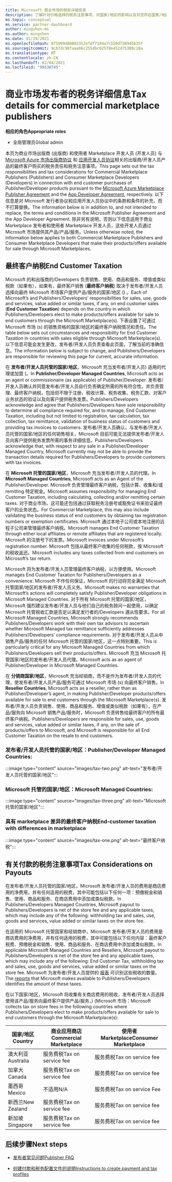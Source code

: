 ```yaml
---
title: Microsoft 商业市场的税务详细信息
description: 了解针对价格选择的税务注意事项、对国家/地区的影响以及对您所在国家/地区的税务责任。
ms.topic: conceptual
ms.service: partner-dashboard
author: mingshen-ms
ms.author: mingshen
ms.date: 01/29/2021
ms.openlocfilehash: 075099d80802352efdf7184a7c550d730945b35f
ms.sourcegitcommit: 9cb7dc98faae06c255dbc025f8e452d75380c16a
ms.translationtype: MT
ms.contentlocale: zh-CN
ms.lasthandoff: 02/04/2021
ms.locfileid: "99530745"
---
```

# <a name="tax-details-for-commercial-marketplace-publishers"></a><span data-ttu-id="c784d-103">商业市场发布者的税务详细信息</span><span class="sxs-lookup"><span data-stu-id="c784d-103">Tax details for commercial marketplace publishers</span></span>

<span data-ttu-id="c784d-104">**相应的角色**</span><span class="sxs-lookup"><span data-stu-id="c784d-104">**Appropriate roles**</span></span>

- <span data-ttu-id="c784d-105">全局管理员</span><span class="sxs-lookup"><span data-stu-id="c784d-105">Global admin</span></span>

<span data-ttu-id="c784d-106">本页为商业市场出版商 (出版商) 和使用者 Marketplace 开发人员 (开发人员) 与 [Microsoft Azure 市场出版商协议](https://go.microsoft.com/fwlink/p/?LinkID=699560) 和 [应用开发人员协议](https://query.prod.cms.rt.microsoft.com/cms/api/am/binary/RE4o4bH)相关的出版商/开发人员产品的最终客户购买的税务责任和税务注意事项。</span><span class="sxs-lookup"><span data-stu-id="c784d-106">This page sets out the tax responsibilities and tax considerations for Commercial Marketplace Publishers (Publishers) and Consumer Marketplace Developers (Developers) in connection with end customer purchases of Publisher/Developer products pursuant to the [Microsoft Azure Marketplace Publisher Agreement](https://go.microsoft.com/fwlink/p/?LinkID=699560) and the [App Developer Agreement](https://query.prod.cms.rt.microsoft.com/cms/api/am/binary/RE4o4bH), respectively.</span></span>  <span data-ttu-id="c784d-107">以下信息是对 Microsoft 发行者协议和应用开发人员协议中的条款和条件的补充，而不打算替换。</span><span class="sxs-lookup"><span data-stu-id="c784d-107">The information below is in addition to, and not intended to replace, the terms and conditions in the Microsoft Publisher Agreement and the App Developer Agreement.</span></span>  <span data-ttu-id="c784d-108">除非另有说明，否则以下信息适用于商业 Marketplace 发布者和使用者 Marketplace 开发人员，这些开发人员通过 Microsoft 市场提供其产品/产品/服务。</span><span class="sxs-lookup"><span data-stu-id="c784d-108">Unless otherwise noted, the information below applies to both Commercial Marketplace Publishers and Consumer Marketplace Developers that make their products/offers available for sale through Microsoft Marketplaces.</span></span> 

## <a name="end-customer-taxation"></a><span data-ttu-id="c784d-109">最终客户纳税</span><span class="sxs-lookup"><span data-stu-id="c784d-109">End Customer Taxation</span></span>

<span data-ttu-id="c784d-110">Microsoft 的和出版商的/Developers 负责销售、使用、商品和服务、增值或类似税款（如果有），如果有，最终客户销售 (**最终客户纳税**) 取决于发布者/开发人员选择向最终 Microsoft 市场客户提供产品/服务的国家/地区 () 。</span><span class="sxs-lookup"><span data-stu-id="c784d-110">Each of Microsoft’s and Publishers’/Developers’ responsibilities for sales, use, goods and services, value added or similar taxes, if any, on end customer sales (**End Customer Taxation**) depends on the country in which Publishers/Developers elect to make products/offers available for sale to end customers through the Microsoft Marketplace(s).</span></span>  <span data-ttu-id="c784d-111">下表设置了可通过 Microsoft 市场 (s) 的销售资格的国家/地区的最终客户纳税情况和责任。</span><span class="sxs-lookup"><span data-stu-id="c784d-111">The table below sets out circumstances and responsibility for End Customer Taxation in countries with sales eligible through Microsoft Marketplace(s).</span></span>  <span data-ttu-id="c784d-112">以下信息可能会发生更改，发布者/开发人员负责查看此页面，了解当前的准确信息。</span><span class="sxs-lookup"><span data-stu-id="c784d-112">The information below is subject to change, and Publishers/Developers are responsible for reviewing this page for current, accurate information.</span></span>

<span data-ttu-id="c784d-113">在 **发布者/开发人员托管的国家/地区**，Microsoft 充当发布者/开发人员) 适用的代理或加盟 (。</span><span class="sxs-lookup"><span data-stu-id="c784d-113">In **Publisher/Developer Managed Countries**, Microsoft acts as an agent or commissionaire (as applicable) of Publisher/Developer.</span></span> <span data-ttu-id="c784d-114">发布者/开发人员确认并同意发布者/开发人员自行负责确定所需的所有符合性，并负责管理、最终客户纳税，包括但不限于注册、税收计算、税务收集、税务汇款、对客户业务状态的验证以及向客户提供税务发票。</span><span class="sxs-lookup"><span data-stu-id="c784d-114">Publishers/Developers acknowledge and agree that Publishers/Developers have sole responsibility to determine all compliance required for, and to manage, End Customer Taxation, including but not limited to registration, tax calculation, tax collection, tax remittance, validation of business status of customers and providing tax invoices to customers.</span></span> <span data-ttu-id="c784d-115">发布者/开发人员确认，与发布者/开发人员托管的国家/地区的任何销售相关，Microsoft 目前可能无法提供发布者/开发人员向客户提供税务发票所需的事务详细信息。</span><span class="sxs-lookup"><span data-stu-id="c784d-115">Publishers/Developers acknowledge that, with respect to any sale in a Publisher/Developer Managed Country, Microsoft currently may not be able to provide the transaction details required for Publishers/Developers to provide customers with tax invoices.</span></span> 

<span data-ttu-id="c784d-116">在 **Microsoft 托管的国家/地区**，Microsoft 充当发布者/开发人员的代理。</span><span class="sxs-lookup"><span data-stu-id="c784d-116">In **Microsoft Managed Countries**, Microsoft acts as an Agent of the Publisher/Developer.</span></span> <span data-ttu-id="c784d-117">Microsoft 负责管理最终客户纳税，包括计算、收集和/或 remitting 特定税金。</span><span class="sxs-lookup"><span data-stu-id="c784d-117">Microsoft assumes responsibility for managing End Customer Taxation, including calculating, collecting and/or remitting certain taxes.</span></span> <span data-ttu-id="c784d-118">对于商业市场，这可能还包括通过获取税务注册号或豁免证书来验证最终客户的业务状态。</span><span class="sxs-lookup"><span data-stu-id="c784d-118">For Commercial Marketplace, this may also include validating the business status of end customers by obtaining tax registration numbers or exemption certificates.</span></span> <span data-ttu-id="c784d-119">Microsoft 通过本地子公司或本地注册的远程子公司来管理最终客户纳税。</span><span class="sxs-lookup"><span data-stu-id="c784d-119">Microsoft manages End Customer Taxation through either local affiliates or remote affiliates that are registered locally.</span></span> <span data-ttu-id="c784d-120">Microsoft 的注册号下的发票。</span><span class="sxs-lookup"><span data-stu-id="c784d-120">Microsoft invoices under Microsoft’s registration number.</span></span> <span data-ttu-id="c784d-121">Microsoft 包括从最终客户收集的任何税款，按 Microsoft 的税收返还。</span><span class="sxs-lookup"><span data-stu-id="c784d-121">Microsoft includes any taxes collected from end customers on Microsoft’s tax return.</span></span>

<span data-ttu-id="c784d-122">Microsoft 将为发布者/开发人员管理最终客户纳税，以方便使用。</span><span class="sxs-lookup"><span data-stu-id="c784d-122">Microsoft manages End Customer Taxation for Publishers/Developers as a convenience.</span></span>  <span data-ttu-id="c784d-123">Microsoft 不作任何保证，Microsoft 的行动将完全满足 Microsoft 托管国家/地区的发布者/开发人员义务。</span><span class="sxs-lookup"><span data-stu-id="c784d-123">Microsoft makes no warranties that Microsoft’s actions will completely satisfy Publisher/Developer obligations in Microsoft Managed Countries.</span></span>  <span data-ttu-id="c784d-124">对于所有 Microsoft 托管的国家/地区，Microsoft 强烈建议发布者/开发人员与他们自己的税务顾问一起使用，以确定 Microsoft 托管税收汇款是否足以满足发行者的/Developers 遵从性要求。</span><span class="sxs-lookup"><span data-stu-id="c784d-124">For all Microsoft Managed Countries, Microsoft strongly recommends Publishers/Developers work with their own tax advisors to ascertain whether Microsoft Managed tax remittance sufficiently addresses Publishers’/Developers’ compliance requirements.</span></span> <span data-ttu-id="c784d-125">对于发布者/开发人员从中销售产品/服务的任何 Microsoft 托管的国家/地区，这一点特别重要。</span><span class="sxs-lookup"><span data-stu-id="c784d-125">This is particularly critical for any Microsoft Managed Countries from which Publishers/Developers sell their products/offers.</span></span>  <span data-ttu-id="c784d-126">Microsoft 充当 Microsoft 托管国家/地区的发布者/开发人员代理。</span><span class="sxs-lookup"><span data-stu-id="c784d-126">Microsoft acts as an agent of Publisher/Developer in Microsoft Managed Countries.</span></span>

<span data-ttu-id="c784d-127">在 **分销商国家/地区**，Microsoft 充当经销商，而不是作为发布者/开发人员的代理，使发布者/开发人员产品/服务可通过 Microsoft 市场 (s) 向最终客户销售。</span><span class="sxs-lookup"><span data-stu-id="c784d-127">In **Reseller Countries**, Microsoft acts as a reseller, rather than as Publisher/Developer’s agent, in making Publisher/Developer products/offers available for sale to end customers through the Microsoft Marketplace(s).</span></span>  <span data-ttu-id="c784d-128">发布者/开发人员负责销售、使用、商品和服务、增值或类似税款（如果有），在产品/服务向 Microsoft 销售产品/服务时，Microsoft 负责转售给最终客户的所有最终客户纳税。</span><span class="sxs-lookup"><span data-stu-id="c784d-128">Publishers/Developers are responsible for sales, use, goods and services, value added or similar taxes, if any, on the sale of products/offers to Microsoft, and Microsoft is responsible for all End Customer Taxation on the resale to end customers.</span></span>


### <a name="publisherdeveloper-managed-countries"></a><span data-ttu-id="c784d-129">发布者/开发人员托管的国家/地区：</span><span class="sxs-lookup"><span data-stu-id="c784d-129">Publisher/Developer Managed Countries:</span></span> 

:::image type="content" source="images/tax-two.png" alt-text="发布者/开发人员托管的国家/地区":::

### <a name="microsoft-managed-countries"></a><span data-ttu-id="c784d-131">Microsoft 托管的国家/地区：</span><span class="sxs-lookup"><span data-stu-id="c784d-131">Microsoft Managed Countries:</span></span>

:::image type="content" source="images/tax-three.png" alt-text="Microsoft 托管的国家/地区":::

### <a name="end-customer-taxation-with-differences-in-marketplace"></a><span data-ttu-id="c784d-133">具有 marketplace 差异的最终客户纳税</span><span class="sxs-lookup"><span data-stu-id="c784d-133">End-customer taxation with differences in marketplace</span></span>

:::image type="content" source="images/tax-one.png" alt-text="最终客户纳税":::

## <a name="tax-considerations-on-payouts"></a><span data-ttu-id="c784d-135">有关付款的税务注意事项</span><span class="sxs-lookup"><span data-stu-id="c784d-135">Tax Considerations on Payouts</span></span>

<span data-ttu-id="c784d-136">在发布者/开发人员托管的国家/地区，Microsoft 发布者/开发人员的费用是商店费用的净费用，并有任何适用的税费，其中可能包括以下任何一项：预缴税金和销售、使用、商品和服务、在商店费用中添加或类似税款。</span><span class="sxs-lookup"><span data-stu-id="c784d-136">In Publishers/Developers Managed Countries, Microsoft payout to Publishers/Developers is net of the store fee and any applicable taxes, which may include any of the following: withholding tax and sales, use, goods and services, value added or similar taxes on the store fee.</span></span>

<span data-ttu-id="c784d-137">在适用的 Microsoft 托管国家和经销商中，Microsoft 发布者/开发人员的费用是商店费用的净费用，并有任何适用的税费，其中可能包括以下任何内容：最终客户税费、预缴税金和销售、使用、商品和服务、在商店费用中添加或类似税款。</span><span class="sxs-lookup"><span data-stu-id="c784d-137">In applicable Microsoft Managed Countries and Resellers, Microsoft payout to Publishers/Developers is net of the store fee and any applicable taxes, which may include any of the following: End Customer Tax, withholding tax and sales, use, goods and services, value added or similar taxes on the store fee.</span></span> <span data-ttu-id="c784d-138">Microsoft 为发布者/开发人员提供的 [报表](payout-statement.md) 可识别这些税收的数量。</span><span class="sxs-lookup"><span data-stu-id="c784d-138">The [reports](payout-statement.md) that Microsoft makes available to Publishers/Developers identifies the amount of these taxes.</span></span> 

<span data-ttu-id="c784d-139">在以下国家/地区，Microsoft 将收集有关商店费用的税收，发布者/开发人员选择使用该产品/服务向最终客户提供产品/服务，)  (Microsoft 市场：</span><span class="sxs-lookup"><span data-stu-id="c784d-139">Microsoft collects tax on store fees in the following countries where Publishers/Developers elect to make products/offers available for sale to end customers through the Microsoft Marketplace(s):</span></span>

|<span data-ttu-id="c784d-140">**国家/地区**</span><span class="sxs-lookup"><span data-stu-id="c784d-140">**Country**</span></span>|<span data-ttu-id="c784d-141">**商业应用商店**</span><span class="sxs-lookup"><span data-stu-id="c784d-141">**Commercial Marketplace**</span></span>|<span data-ttu-id="c784d-142">**使用者 Marketplace**</span><span class="sxs-lookup"><span data-stu-id="c784d-142">**Consumer Marketplace**</span></span>|
|----------------|-----------------------------|-----------------------|
|<span data-ttu-id="c784d-143">澳大利亚</span><span class="sxs-lookup"><span data-stu-id="c784d-143">Australia</span></span>|<span data-ttu-id="c784d-144">服务费税</span><span class="sxs-lookup"><span data-stu-id="c784d-144">Tax on service fee</span></span>|<span data-ttu-id="c784d-145">服务费税</span><span class="sxs-lookup"><span data-stu-id="c784d-145">Tax on service fee</span></span>|
|<span data-ttu-id="c784d-146">加拿大</span><span class="sxs-lookup"><span data-stu-id="c784d-146">Canada</span></span>|<span data-ttu-id="c784d-147">服务费税</span><span class="sxs-lookup"><span data-stu-id="c784d-147">Tax on service fee</span></span>|<span data-ttu-id="c784d-148">服务费税</span><span class="sxs-lookup"><span data-stu-id="c784d-148">Tax on service fee</span></span>|
|<span data-ttu-id="c784d-149">墨西哥</span><span class="sxs-lookup"><span data-stu-id="c784d-149">Mexico</span></span>|<span data-ttu-id="c784d-150">不适用</span><span class="sxs-lookup"><span data-stu-id="c784d-150">N/A</span></span>|<span data-ttu-id="c784d-151">服务费税</span><span class="sxs-lookup"><span data-stu-id="c784d-151">Tax on service Fee</span></span>|
|<span data-ttu-id="c784d-152">新西兰</span><span class="sxs-lookup"><span data-stu-id="c784d-152">New Zealand</span></span>|<span data-ttu-id="c784d-153">服务费税</span><span class="sxs-lookup"><span data-stu-id="c784d-153">Tax on service fee</span></span>|<span data-ttu-id="c784d-154">服务费税</span><span class="sxs-lookup"><span data-stu-id="c784d-154">Tax on service fee</span></span>|
|<span data-ttu-id="c784d-155">新加坡</span><span class="sxs-lookup"><span data-stu-id="c784d-155">Singapore</span></span>|<span data-ttu-id="c784d-156">服务费税</span><span class="sxs-lookup"><span data-stu-id="c784d-156">Tax on service fee</span></span>|<span data-ttu-id="c784d-157">服务费税</span><span class="sxs-lookup"><span data-stu-id="c784d-157">Tax on service fee</span></span>|


## <a name="next-steps"></a><span data-ttu-id="c784d-158">后续步骤</span><span class="sxs-lookup"><span data-stu-id="c784d-158">Next steps</span></span>

- [<span data-ttu-id="c784d-159">发布者常见问题</span><span class="sxs-lookup"><span data-stu-id="c784d-159">Publisher FAQ</span></span>](https://docs.microsoft.com/azure/marketplace/marketplace-faq-publisher-guide) 

- [<span data-ttu-id="c784d-160">创建付款和税务配置文件的说明</span><span class="sxs-lookup"><span data-stu-id="c784d-160">Instructions to create payment and tax profiles</span></span>](https://docs.microsoft.com/partner-center/set-up-your-payout-account?context=/azure/marketplace/context/context#create-a-payment-profile) 

